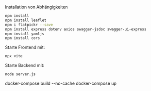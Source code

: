 Installation von Abhängigkeiten
```bash
npm install
npm install leaflet
npm i flatpickr --save
npm install express dotenv axios swagger-jsdoc swagger-ui-express
npm install yamljs
npm install cors
```

Starte Frontend mit:
```bash
npx vite
```
Starte Backend mit:
```bash
node server.js
```

docker-compose build --no-cache
docker-compose up

